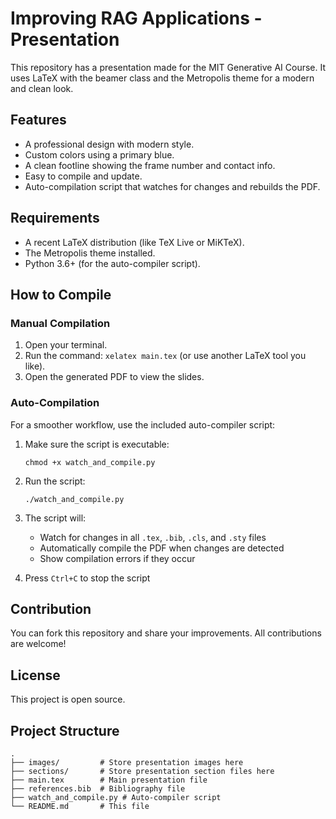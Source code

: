 # Improving RAG Applications - Presentation

This repository has a presentation made for the MIT Generative AI Course. It uses LaTeX with the beamer class and the Metropolis theme for a modern and clean look.

## Features

- A professional design with modern style.
- Custom colors using a primary blue.
- A clean footline showing the frame number and contact info.
- Easy to compile and update.
- Auto-compilation script that watches for changes and rebuilds the PDF.

## Requirements

- A recent LaTeX distribution (like TeX Live or MiKTeX).
- The Metropolis theme installed.
- Python 3.6+ (for the auto-compiler script).

## How to Compile

### Manual Compilation
1. Open your terminal.
2. Run the command: `xelatex main.tex` (or use another LaTeX tool you like).
3. Open the generated PDF to view the slides.

### Auto-Compilation
For a smoother workflow, use the included auto-compiler script:

1. Make sure the script is executable:
   ```
   chmod +x watch_and_compile.py
   ```

2. Run the script:
   ```
   ./watch_and_compile.py
   ```

3. The script will:
   - Watch for changes in all `.tex`, `.bib`, `.cls`, and `.sty` files
   - Automatically compile the PDF when changes are detected
   - Show compilation errors if they occur

4. Press `Ctrl+C` to stop the script

## Contribution

You can fork this repository and share your improvements. All contributions are welcome!

## License

This project is open source. 

## Project Structure

```
.
├── images/         # Store presentation images here
├── sections/       # Store presentation section files here
├── main.tex        # Main presentation file
├── references.bib  # Bibliography file
├── watch_and_compile.py # Auto-compiler script
└── README.md       # This file
``` 